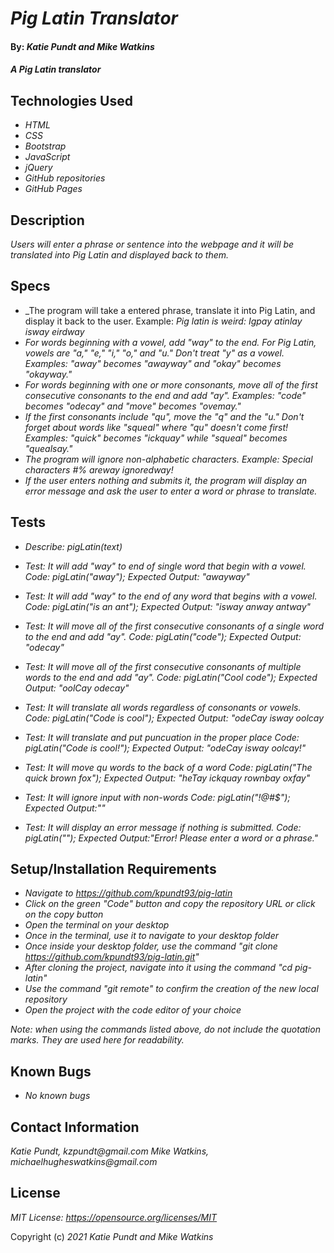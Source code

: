 # _Pig Latin Translator_

#### By: _**Katie Pundt and Mike Watkins**_

#### _A Pig Latin translator_

## Technologies Used

* _HTML_
* _CSS_
* _Bootstrap_
* _JavaScript_
* _jQuery_
* _GitHub repositories_
* _GitHub Pages_

## Description

_Users will enter a phrase or sentence into the webpage and it will be translated into Pig Latin and displayed back to them._

## Specs
* _The program will take a entered phrase, translate it into Pig Latin, and display it back to the user. Example: _Pig latin is weird: Igpay atinlay isway eirdway_
* _For words beginning with a vowel, add "way" to the end. For Pig Latin, vowels are "a," "e," "i," "o," and "u." Don't treat "y" as a vowel. Examples: "away" becomes "awayway" and "okay" becomes "okayway."_
* _For words beginning with one or more consonants, move all of the first consecutive consonants to the end and add "ay". Examples: "code" becomes "odecay" and "move" becomes "ovemay."_
* _If the first consonants include "qu", move the "q" and the "u." Don't forget about words like "squeal" where "qu" doesn't come first! Examples: "quick" becomes "ickquay" while "squeal" becomes "quealsay."_
* _The program will ignore non-alphabetic characters. Example: Special characters #$% are ignored! Example: ecialSpay aracterschay #$% areway ignoredway!_
* _If the user enters nothing and submits it, the program will display an error message and ask the user to enter a word or phrase to translate._

## Tests
* _Describe: pigLatin(text)_

* _Test: It will add "way" to end of single word that begin with a vowel._
  _Code: pigLatin("away");_
  _Expected Output: "awayway"_

* _Test: It will add "way" to the end of any word that begins with a vowel._
  _Code: pigLatin("is an ant");_
  _Expected Output: "isway anway antway"_

* _Test: It will move all of the first consecutive consonants of a single word to the end and add "ay"._
  _Code: pigLatin("code");_
  _Expected Output: "odecay"_

* _Test: It will move all of the first consecutive consonants of multiple words to the end and add "ay"._
  _Code: pigLatin("Cool code");_
  _Expected Output: "oolCay odecay"_

* _Test: It will translate all words regardless of consonants or vowels._
  _Code: pigLatin("Code is cool");_
  _Expected Output: "odeCay isway oolcay_
  
* _Test: It will translate and put puncuation in the proper place_
  _Code: pigLatin("Code is cool!");_
  _Expected Output: "odeCay isway oolcay!"_

* _Test: It will move qu words to the back of a word_
  _Code: pigLatin("The quick brown fox");_
  _Expected Output: "heTay ickquay rownbay oxfay"_

* _Test: It will ignore input with non-words_
  _Code: pigLatin("!@#$");_
  _Expected Output:""_

* _Test: It will display an error message if nothing is submitted._
  _Code: pigLatin("");_
  _Expected Output:"Error! Please enter a word or a phrase."_

## Setup/Installation Requirements

* _Navigate to https://github.com/kpundt93/pig-latin_
* _Click on the green "Code" button and copy the repository URL or click on the copy button_
* _Open the terminal on your desktop_
* _Once in the terminal, use it to navigate to your desktop folder_
* _Once inside your desktop folder, use the command "git clone https://github.com/kpundt93/pig-latin.git"_
* _After cloning the project, navigate into it using the command "cd pig-latin"_
* _Use the command "git remote" to confirm the creation of the new local repository_
* _Open the project with the code editor of your choice_

_Note: when using the commands listed above, do not include the quotation marks. They are used here for readability._

## Known Bugs

* _No known bugs_

## Contact Information
_Katie Pundt, kzpundt@gmail.com_
_Mike Watkins, michaelhugheswatkins@gmail.com_

## License

_MIT License: https://opensource.org/licenses/MIT_

Copyright (c) _2021_ _Katie Pundt and Mike Watkins_
